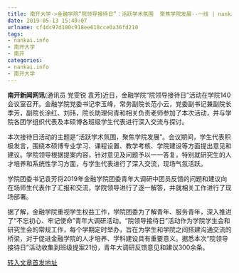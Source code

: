 ```yaml
---
title: 南开大学->金融学院“院领导接待日”：活跃学术氛围  聚焦学院发展--一线 | nankai.info
date: 2019-05-13 15:40:07
urlname: cf4dc97d100c918ee618cce0a36fd210
tags: 
- nankai.info
- 南开大学
- 南开
categories:
- nankai.info
- 南开大学
---
```



**南开新闻网讯**(通讯员 党雯锐 袁芳)近日，金融学院“院领导接待日”活动在学院140会议室召开。金融学院党委书记李玉峰，常务副院长范小云，党委副书记兼副院长季芳，副院长涂红、刘玮，院长助理何青和相关负责老师参加了本次活动，并与学院各团学组织代表及本硕博各班级学生代表进行深入交流与探讨。

本次接待日活动的主题是“活跃学术氛围，聚焦学院发展”。会议期间，学生代表积极发言，围绕本硕博专业学习、课程设置、教学考核、学院建设等方面提出意见和建议。学院领导根据提案内容，针对意见及问题予以一一答复，特别就研究生的人才培养和系统性学习方面，与学生代表进行了深入交流，现场气氛活跃。

学院团委书记袁芳将2019年金融学院团委青年大调研中团员反馈的问题和建议向在场师生代表作了汇报和交流，学院领导进行了逐一解答，并就相关工作进行了现场部署。

据了解，金融学院重视学生权益工作，学院团委为了解青年、服务青年，深入推进了“不忘初心、牢记使命”青年大调研活动。“院领导接待日”活动作为学院学生会和研究生会的常规工作，每个学期定时举办，旨在为学生和学院之间搭建沟通交流的桥梁，对于促进金融学院的人才培养、学科建设具有重要意义。据悉本次“院领导接待日”活动收集到班级提案21份，青年大调研反馈意见和建议300余条。





[转入文章首发地址](http://news.nankai.edu.cn/zhxw/system/2019/05/13/000450874.shtml)